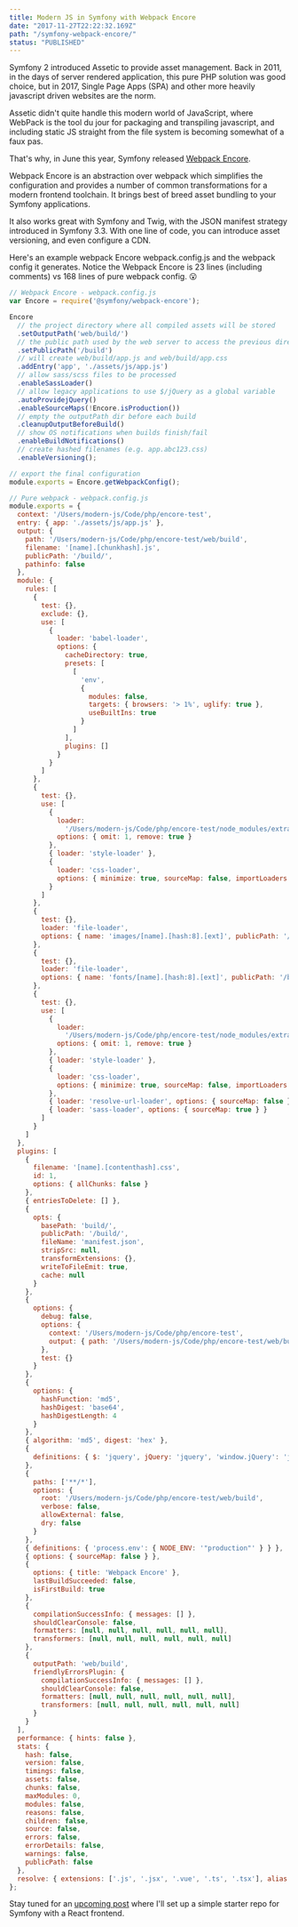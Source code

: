 ```yaml
---
title: Modern JS in Symfony with Webpack Encore
date: "2017-11-27T22:22:32.169Z"
path: "/symfony-webpack-encore/"
status: "PUBLISHED"
---
```


Symfony 2 introduced Assetic to provide asset management. Back in 2011, in the days of server rendered application, this pure PHP solution was good choice, but in 2017, Single Page Apps (SPA) and other more heavily javascript driven websites are the norm.

Assetic didn't quite handle this modern world of JavaScript, where WebPack is the tool du jour for packaging and transpiling javascript, and including static JS straight from the file system is becoming somewhat of a faux pas.

That's why, in June this year, Symfony released [Webpack Encore](https://symfony.com/blog/introducing-webpack-encore-for-asset-management).

Webpack Encore is an abstraction over webpack which simplifies the configuration and provides a number of common transformations for a modern frontend toolchain. It brings best of breed asset bundling to your Symfony applications.

It also works great with Symfony and Twig, with the JSON manifest strategy introduced in Symfony 3.3. With one line of code, you can introduce asset versioning, and even configure a CDN.

Here's an example webpack Encore webpack.config.js and the webpack config it generates. Notice the Webpack Encore is 23 lines (including comments) vs 168 lines of pure webpack config. 😮

```javascript
// Webpack Encore - webpack.config.js
var Encore = require('@symfony/webpack-encore');

Encore
  // the project directory where all compiled assets will be stored
  .setOutputPath('web/build/')
  // the public path used by the web server to access the previous directory
  .setPublicPath('/build')
  // will create web/build/app.js and web/build/app.css
  .addEntry('app', './assets/js/app.js')
  // allow sass/scss files to be processed
  .enableSassLoader()
  // allow legacy applications to use $/jQuery as a global variable
  .autoProvidejQuery()
  .enableSourceMaps(!Encore.isProduction())
  // empty the outputPath dir before each build
  .cleanupOutputBeforeBuild()
  // show OS notifications when builds finish/fail
  .enableBuildNotifications()
  // create hashed filenames (e.g. app.abc123.css)
  .enableVersioning();

// export the final configuration
module.exports = Encore.getWebpackConfig();
```

```javascript
// Pure webpack - webpack.config.js
module.exports = {
  context: '/Users/modern-js/Code/php/encore-test',
  entry: { app: './assets/js/app.js' },
  output: {
    path: '/Users/modern-js/Code/php/encore-test/web/build',
    filename: '[name].[chunkhash].js',
    publicPath: '/build/',
    pathinfo: false
  },
  module: {
    rules: [
      {
        test: {},
        exclude: {},
        use: [
          {
            loader: 'babel-loader',
            options: {
              cacheDirectory: true,
              presets: [
                [
                  'env',
                  {
                    modules: false,
                    targets: { browsers: '> 1%', uglify: true },
                    useBuiltIns: true
                  }
                ]
              ],
              plugins: []
            }
          }
        ]
      },
      {
        test: {},
        use: [
          {
            loader:
              '/Users/modern-js/Code/php/encore-test/node_modules/extract-text-webpack-plugin/dist/loader.js',
            options: { omit: 1, remove: true }
          },
          { loader: 'style-loader' },
          {
            loader: 'css-loader',
            options: { minimize: true, sourceMap: false, importLoaders: 0 }
          }
        ]
      },
      {
        test: {},
        loader: 'file-loader',
        options: { name: 'images/[name].[hash:8].[ext]', publicPath: '/build/' }
      },
      {
        test: {},
        loader: 'file-loader',
        options: { name: 'fonts/[name].[hash:8].[ext]', publicPath: '/build/' }
      },
      {
        test: {},
        use: [
          {
            loader:
              '/Users/modern-js/Code/php/encore-test/node_modules/extract-text-webpack-plugin/dist/loader.js',
            options: { omit: 1, remove: true }
          },
          { loader: 'style-loader' },
          {
            loader: 'css-loader',
            options: { minimize: true, sourceMap: false, importLoaders: 0 }
          },
          { loader: 'resolve-url-loader', options: { sourceMap: false } },
          { loader: 'sass-loader', options: { sourceMap: true } }
        ]
      }
    ]
  },
  plugins: [
    {
      filename: '[name].[contenthash].css',
      id: 1,
      options: { allChunks: false }
    },
    { entriesToDelete: [] },
    {
      opts: {
        basePath: 'build/',
        publicPath: '/build/',
        fileName: 'manifest.json',
        stripSrc: null,
        transformExtensions: {},
        writeToFileEmit: true,
        cache: null
      }
    },
    {
      options: {
        debug: false,
        options: {
          context: '/Users/modern-js/Code/php/encore-test',
          output: { path: '/Users/modern-js/Code/php/encore-test/web/build' }
        },
        test: {}
      }
    },
    {
      options: {
        hashFunction: 'md5',
        hashDigest: 'base64',
        hashDigestLength: 4
      }
    },
    { algorithm: 'md5', digest: 'hex' },
    {
      definitions: { $: 'jquery', jQuery: 'jquery', 'window.jQuery': 'jquery' }
    },
    {
      paths: ['**/*'],
      options: {
        root: '/Users/modern-js/Code/php/encore-test/web/build',
        verbose: false,
        allowExternal: false,
        dry: false
      }
    },
    { definitions: { 'process.env': { NODE_ENV: '"production"' } } },
    { options: { sourceMap: false } },
    {
      options: { title: 'Webpack Encore' },
      lastBuildSucceeded: false,
      isFirstBuild: true
    },
    {
      compilationSuccessInfo: { messages: [] },
      shouldClearConsole: false,
      formatters: [null, null, null, null, null, null],
      transformers: [null, null, null, null, null, null]
    },
    {
      outputPath: 'web/build',
      friendlyErrorsPlugin: {
        compilationSuccessInfo: { messages: [] },
        shouldClearConsole: false,
        formatters: [null, null, null, null, null, null],
        transformers: [null, null, null, null, null, null]
      }
    }
  ],
  performance: { hints: false },
  stats: {
    hash: false,
    version: false,
    timings: false,
    assets: false,
    chunks: false,
    maxModules: 0,
    modules: false,
    reasons: false,
    children: false,
    source: false,
    errors: false,
    errorDetails: false,
    warnings: false,
    publicPath: false
  },
  resolve: { extensions: ['.js', '.jsx', '.vue', '.ts', '.tsx'], alias: {} }
};
```

Stay tuned for an [upcoming post](/react-symfony-4-starter-repo/) where I'll set up a simple starter repo for Symfony with a React frontend.
